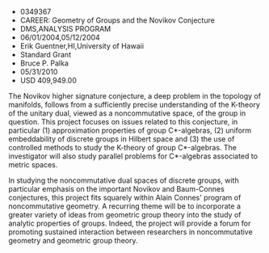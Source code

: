 
* 0349367
* CAREER: Geometry of Groups and the Novikov Conjecture
* DMS,ANALYSIS PROGRAM
* 06/01/2004,05/12/2004
* Erik Guentner,HI,University of Hawaii
* Standard Grant
* Bruce P. Palka
* 05/31/2010
* USD 409,949.00

The Novikov higher signature conjecture, a deep problem in the topology of
manifolds, follows from a sufficiently precise understanding of the K-theory of
the unitary dual, viewed as a noncommutative space, of the group in question.
This project focuses on issues related to this conjecture, in particular (1)
approximation properties of group C*-algebras, (2) uniform embeddability of
discrete groups in Hilbert space and (3) the use of controlled methods to study
the K-theory of group C*-algebras. The investigator will also study parallel
problems for C*-algebras associated to metric spaces.

In studying the noncommutative dual spaces of discrete groups, with particular
emphasis on the important Novikov and Baum-Connes conjectures, this project fits
squarely within Alain Connes' program of noncommutative geometry. A recurring
theme will be to incorporate a greater variety of ideas from geometric group
theory into the study of analytic properties of groups. Indeed, the project will
provide a forum for promoting sustained interaction between researchers in
noncommutative geometry and geometric group theory.
